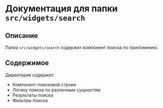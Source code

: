 # Документация для папки `src/widgets/search`

## Описание
Папка `src/widgets/search` содержит компонент поиска по приложению.

## Содержимое
Директория содержит:

- Компонент поисковой строки
- Логику поиска по различным сущностям
- Результаты поиска
- Фильтры поиска